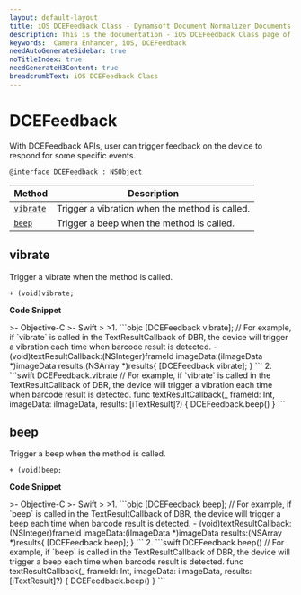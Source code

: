 ```yaml
---
layout: default-layout
title: iOS DCEFeedback Class - Dynamsoft Document Normalizer Documents
description: This is the documentation - iOS DCEFeedback Class page of Dynamsoft Camera Enhancer.
keywords:  Camera Enhancer, iOS, DCEFeedback
needAutoGenerateSidebar: true
noTitleIndex: true
needGenerateH3Content: true
breadcrumbText: iOS DCEFeedback Class
---
```


# DCEFeedback

With DCEFeedback APIs, user can trigger feedback on the device to respond for some specific events.

```objc
@interface DCEFeedback : NSObject
```

| Method | Description |
| ------ | ----------- |
| [`vibrate`](#vibrate) | Trigger a vibration when the method is called. |
| [`beep`](#beep) | Trigger a beep when the method is called. |

## vibrate

Trigger a vibrate when the method is called.

```objc
+ (void)vibrate;
```

**Code Snippet**

<div class="sample-code-prefix"></div>
>- Objective-C
>- Swift
>
>1. 
```objc
[DCEFeedback vibrate];
// For example, if `vibrate` is called in the TextResultCallback of DBR, the device will trigger a vibration each time when barcode result is detected.
- (void)textResultCallback:(NSInteger)frameId imageData:(iImageData *)imageData results:(NSArray<iTextResult *> *)results{
   [DCEFeedback vibrate];
}
```
2. 
```swift
DCEFeedback.vibrate
// For example, if `vibrate` is called in the TextResultCallback of DBR, the device will trigger a vibration each time when barcode result is detected.
func textResultCallback(_ frameId: Int, imageData: iImageData, results: [iTextResult]?) {
   DCEFeedback.beep()
}
```

## beep

Trigger a beep when the method is called.

```objc
+ (void)beep;
```

**Code Snippet**

<div class="sample-code-prefix"></div>
>- Objective-C
>- Swift
>
>1. 
```objc
[DCEFeedback beep];
// For example, if `beep` is called in the TextResultCallback of DBR, the device will trigger a beep each time when barcode result is detected.
- (void)textResultCallback:(NSInteger)frameId imageData:(iImageData *)imageData results:(NSArray<iTextResult *> *)results{
   [DCEFeedback beep];
}
```
2. 
```swift
DCEFeedback.beep()
// For example, if `beep` is called in the TextResultCallback of DBR, the device will trigger a beep each time when barcode result is detected.
func textResultCallback(_ frameId: Int, imageData: iImageData, results: [iTextResult]?) {
   DCEFeedback.beep()
}
```
